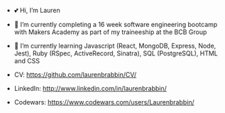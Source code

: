 - 💕 Hi, I’m Lauren
- 🌱 I’m currently completing a 16 week software engineering bootcamp with Makers Academy as part of my traineeship at the BCB Group
- 🌸 I’m currently learning Javascript (React, MongoDB, Express, Node, Jest), Ruby (RSpec, ActiveRecord, Sinatra), SQL (PostgreSQL), HTML and CSS


- CV: https://github.com/laurenbrabbin/CV/
- LinkedIn: http://www.linkedin.com/in/laurenbrabbin/
- Codewars: https://www.codewars.com/users/Laurenbrabbin/

<!---
laurenbrabbin/laurenbrabbin is a ✨ special ✨ repository because its `README.md` (this file) appears on your GitHub profile.
You can click the Preview link to take a look at your changes.
--->
